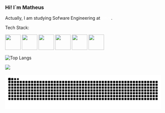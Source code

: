 ### Hi! I`m Matheus

Actually, I am studying Sofware Engineering at <a href="https://www.inteli.edu.br/" style="text-decoration: none; color: white;">Inteli</a>.

Tech Stack:



<img src="https://cdn.jsdelivr.net/gh/devicons/devicon/icons/python/python-original.svg" height="50vh" width="50vh"/> <img src="https://cdn.jsdelivr.net/gh/devicons/devicon/icons/javascript/javascript-original.svg" height="50vh" width="50vh"/> <img src="https://cdn.jsdelivr.net/gh/devicons/devicon/icons/go/go-original.svg" height="50vh" width="50vh"/> <img src="https://cdn.jsdelivr.net/gh/devicons/devicon/icons/linux/linux-original.svg" height="50vh" width="50vh"/> <img src="https://cdn.jsdelivr.net/gh/devicons/devicon/icons/docker/docker-original.svg" height="50vh" width="50vh"/> <img src="https://cdn.jsdelivr.net/gh/devicons/devicon/icons/csharp/csharp-original.svg" height="50vh" width="50vh"/>
          

![Top Langs](https://github-readme-stats.vercel.app/api/top-langs/?username=omatheu&layout=compact)


<a href="https://www.linkedin.com/in/omatheusrsantos/" img="https://www.linkedin.com/in/omatheusrsantos/"><img src="https://img.shields.io/badge/LinkedIn-0077B5?style=for-the-badge&logo=linkedin&logoColor=white" href="https://www.linkedin.com/in/omatheusrsantos/" /> <a/>


<a href="https://www.linkedin.com/in/omatheusrsantos/" target="_blank" rel="noopener noreferrer">
  <picture>
    <source media="(prefers-color-scheme: dark)" srcset="https://raw.githubusercontent.com/omatheu/omatheu/output/github-contribution-grid-snake-dark.svg">
    <source media="(prefers-color-scheme: light)" srcset="https://raw.githubusercontent.com/omatheu/omatheu/output/github-contribution-grid-snake.svg">
    <img alt="github contribution grid snake animation" src="https://raw.githubusercontent.com/omatheu/omatheu/output/github-contribution-grid-snake.svg">
  </picture>
</a>

